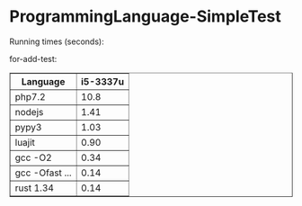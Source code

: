 # ProgrammingLanguage-SimpleTest

Running times (seconds):

<p>for-add-test:</p>

<table border="1">
<tr><th>Language</th><th>i5-3337u</th></tr>
<tr><td>php7.2</td><td>10.8</td></tr>
<tr><td>nodejs</td><td>1.41</td></tr>
<tr><td>pypy3</td><td>1.03</td></tr>
<tr><td>luajit</td><td>0.90</td></tr>
<tr><td>gcc -O2</td><td>0.34</td></tr>
<tr><td>gcc -Ofast ...</td><td>0.14</td></tr>
<tr><td>rust 1.34</td><td>0.14</td></tr>
</table>
